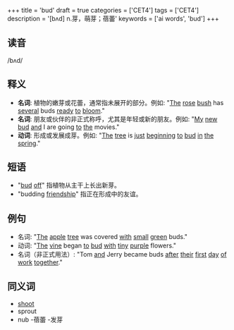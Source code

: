 +++
title = 'bud'
draft = true
categories = ['CET4']
tags = ['CET4']
description = '[bʌd] n.芽，萌芽；蓓蕾'
keywords = ['ai words', 'bud']
+++

## 读音
/bʌd/

## 释义
- **名词**: 植物的嫩芽或花蕾，通常指未展开的部分。例如: "[The](/post/the/) [rose](/post/rose/) [bush](/post/bush/) has [several](/post/several/) buds [ready](/post/ready/) [to](/post/to/) [bloom](/post/bloom/)."
- **名词**: 朋友或伙伴的非正式称呼，尤其是年轻或新的朋友。例如: "[My](/post/my/) [new](/post/new/) [bud](/post/bud/) [and](/post/and/) I are going [to](/post/to/) [the](/post/the/) movies."
- **动词**: 形成或发展成芽。例如: "[The](/post/the/) [tree](/post/tree/) is [just](/post/just/) [beginning](/post/beginning/) [to](/post/to/) [bud](/post/bud/) [in](/post/in/) [the](/post/the/) [spring](/post/spring/)."

## 短语
- "[bud](/post/bud/) [off](/post/off/)" 指植物从主干上长出新芽。
- "budding [friendship](/post/friendship/)" 指正在形成中的友谊。

## 例句
- 名词: "[The](/post/the/) [apple](/post/apple/) [tree](/post/tree/) was covered [with](/post/with/) [small](/post/small/) [green](/post/green/) buds."
- 动词: "[The](/post/the/) [vine](/post/vine/) began [to](/post/to/) [bud](/post/bud/) [with](/post/with/) [tiny](/post/tiny/) [purple](/post/purple/) flowers."
- 名词（非正式用法）: "Tom [and](/post/and/) Jerry became buds [after](/post/after/) [their](/post/their/) [first](/post/first/) [day](/post/day/) [of](/post/of/) [work](/post/work/) [together](/post/together/)."

## 同义词
- [shoot](/post/shoot/)
- sprout
- nub
-蓓蕾
-发芽
